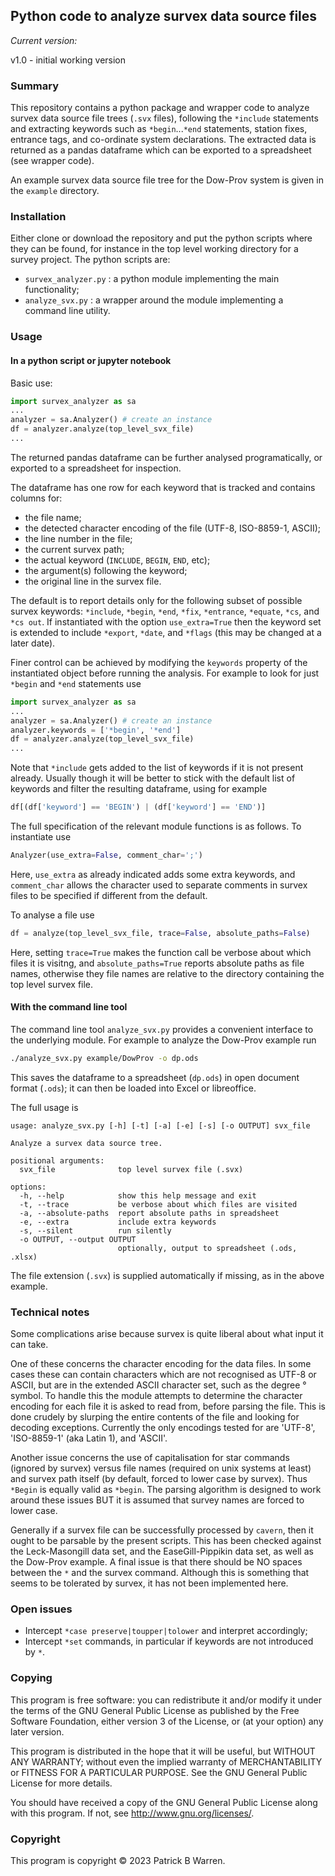 ## Python code to analyze survex data source files

_Current version:_

v1.0 - initial working version

### Summary

This repository contains a python package and wrapper code to analyze
survex data source file trees (`.svx` files), following the `*include`
statements and extracting keywords such as `*begin`...`*end`
statements, station fixes, entrance tags, and co-ordinate system
declarations.  The extracted data is returned as a pandas dataframe
which can be exported to a spreadsheet (see wrapper code).

An example survex data source file tree for the Dow-Prov system is
given in the `example` directory.

### Installation

Either clone or download the repository and put the python scripts
where they can be found, for instance in the top level working
directory for a survey project. The python scripts are:

* `survex_analyzer.py` : a python module implementing the main functionality;
* `analyze_svx.py` : a wrapper around the module implementing a command line utility.

### Usage

#### In a python script or jupyter notebook

Basic use:
```python
import survex_analyzer as sa
...
analyzer = sa.Analyzer() # create an instance
df = analyzer.analyze(top_level_svx_file)
...
```
The returned pandas dataframe can be further analysed programatically,
or exported to a spreadsheet for inspection.

The dataframe has one row for each keyword that is tracked and contains columns for:

* the file name;
* the detected character encoding of the file (UTF-8, ISO-8859-1, ASCII);
* the line number in the file;
* the current survex path;
* the actual keyword (`INCLUDE`, `BEGIN`, `END`, etc);
* the argument(s) following the keyword;
* the original line in the survex file.

The default is to report details only for the following subset of
possible survex keywords: `*include`, `*begin`, `*end`, `*fix`, `*entrance`,
`*equate`, `*cs`, and `*cs out`.  If instantiated with the option
`use_extra=True` then the keyword set is extended to include
`*export`, `*date`, and `*flags` (this may be changed at a later date).

Finer control can be achieved by modifying the `keywords`
property of the instantiated object before running the analysis.  For
example to look for just `*begin` and `*end` statements use
```python
import survex_analyzer as sa
...
analyzer = sa.Analyzer() # create an instance
analyzer.keywords = ['*begin', '*end']
df = analyzer.analyze(top_level_svx_file)
...
```
Note that `*include` gets added to the list of keywords if it is not
present already.  Usually though it will be better to stick with the
default list of keywords and filter the resulting dataframe, using
for example
```python
df[(df['keyword'] == 'BEGIN') | (df['keyword'] == 'END')]
```

The full specification of the relevant module functions is as follows.  To instantiate use

```python
Analyzer(use_extra=False, comment_char=';')
```
Here, `use_extra` as already indicated adds some extra keywords,
and `comment_char` allows the character used to separate comments in
survex files to be specified if different from the default.

To analyse a file use
```python
df = analyze(top_level_svx_file, trace=False, absolute_paths=False)
```
Here, setting `trace=True` makes the function call be verbose about
which files it is visitng, and `absolute_paths=True` reports absolute
paths as file names, otherwise they file names are relative to the
directory containing the top level survex file.

#### With the command line tool

The command line tool `analyze_svx.py` provides a convenient interface
to the underlying module.  For example to analyze the Dow-Prov example
run
```bash
./analyze_svx.py example/DowProv -o dp.ods
```
This saves the dataframe to a spreadsheet (`dp.ods`) in open document format
(`.ods`); it can then be loaded into Excel or libreoffice.

The full usage is

```
usage: analyze_svx.py [-h] [-t] [-a] [-e] [-s] [-o OUTPUT] svx_file

Analyze a survex data source tree.

positional arguments:
  svx_file              top level survex file (.svx)

options:
  -h, --help            show this help message and exit
  -t, --trace           be verbose about which files are visited
  -a, --absolute-paths  report absolute paths in spreadsheet
  -e, --extra           include extra keywords
  -s, --silent          run silently
  -o OUTPUT, --output OUTPUT
                        optionally, output to spreadsheet (.ods, .xlsx)
```
The file extension (`.svx`) is supplied automatically if missing, as
in the above example.

### Technical notes

Some complications arise because survex is quite liberal about what
input it can take.

One of these concerns the character encoding for the data files.  In
some cases these can contain characters which are not recognised as
UTF-8 or ASCII, but are in the extended ASCII character set, such as
the degree &deg; symbol.  To handle this the module attempts to
determine the character encoding for each file it is asked to read
from, before parsing the file.  This is done crudely by slurping the
entire contents of the file and looking for decoding exceptions.
Currently the only encodings tested for are 'UTF-8', 'ISO-8859-1' (aka
Latin 1), and 'ASCII'.

Another issue concerns the use of capitalisation for star commands
(ignored by survex) versus file names (required on unix systems at
least) and survex path itself (by default, forced to lower case by
survex).  Thus `*Begin` is equally valid as `*begin`.  The parsing
algorithm is designed to work around these issues BUT it is assumed
that survey names are forced to lower case.

Generally if a survex file can be successfully processed by `cavern`,
then it ought to be parsable by the present scripts.  This has been
checked against the Leck-Masongill data set, and the EaseGill-Pippikin
data set, as well as the Dow-Prov example.  A final issue is that
there should be NO spaces between the `*` and the survex command.
Although this is something that seems to be tolerated by survex, it
has not been implemented here.

### Open issues

* Intercept `*case preserve|toupper|tolower` and interpret accordingly;
* Intercept `*set` commands, in particular if keywords are not introduced by `*`.

### Copying

This program is free software: you can redistribute it and/or modify
it under the terms of the GNU General Public License as published by
the Free Software Foundation, either version 3 of the License, or
(at your option) any later version.

This program is distributed in the hope that it will be useful, but
WITHOUT ANY WARRANTY; without even the implied warranty of
MERCHANTABILITY or FITNESS FOR A PARTICULAR PURPOSE.  See the GNU
General Public License for more details.

You should have received a copy of the GNU General Public License
along with this program.  If not, see
<http://www.gnu.org/licenses/>.

### Copyright

This program is copyright &copy; 2023 Patrick B Warren.  
